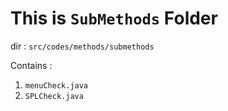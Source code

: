 # This is `SubMethods` Folder

dir : `src/codes/methods/submethods`

Contains : 
1. `menuCheck.java`
2. `SPLCheck.java`